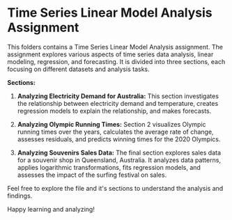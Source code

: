 # Time Series Linear Model Analysis Assignment

This folders contains a Time Series Linear Model Analysis assignment. The assignment explores various aspects of time series data analysis, linear modeling, regression, and forecasting. It is divided into three sections, each focusing on different datasets and analysis tasks.

**Sections:**

1. **Analyzing Electricity Demand for Australia:** This section investigates the relationship between electricity demand and temperature, creates regression models to explain the relationship, and makes forecasts.

2. **Analyzing Olympic Running Times:** Section 2 visualizes Olympic running times over the years, calculates the average rate of change, assesses residuals, and predicts winning times for the 2020 Olympics.

3. **Analyzing Souvenirs Sales Data:** The final section explores sales data for a souvenir shop in Queensland, Australia. It analyzes data patterns, applies logarithmic transformations, fits regression models, and assesses the impact of the surfing festival on sales.

Feel free to explore the file and it's sections to understand the analysis and findings.

Happy learning and analyzing!
